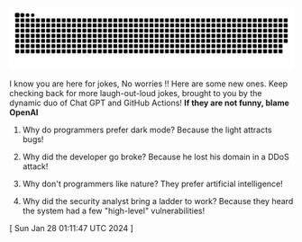 <picture>
  <source media="(prefers-color-scheme: dark)" srcset="https://raw.githubusercontent.com/platane/platane/output/github-contribution-grid-snake-dark.svg">
  <source media="(prefers-color-scheme: light)" srcset="https://raw.githubusercontent.com/platane/platane/output/github-contribution-grid-snake.svg">
  <img alt="github contribution grid snake animation" src="https://raw.githubusercontent.com/platane/platane/output/github-contribution-grid-snake.svg">
</picture>


I know you are here for jokes, No worries !!
Here are some new ones. Keep checking back for more laugh-out-loud jokes, brought to you by the dynamic duo of Chat GPT and GitHub Actions! __If they are not funny, blame OpenAI__
 
1. Why do programmers prefer dark mode? Because the light attracts bugs!

2. Why did the developer go broke? Because he lost his domain in a DDoS attack!

3. Why don't programmers like nature? They prefer artificial intelligence!

4. Why did the security analyst bring a ladder to work? Because they heard the system had a few "high-level" vulnerabilities!
 
[ 
Sun Jan 28 01:11:47 UTC 2024
 ]
